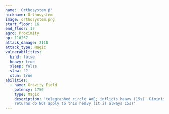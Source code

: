 ```yaml
---
name: 'Orthosystem β'
nickname: Orthosystem
image: orthosystem.png
start_floor: 16
end_floor: 17
agro: Proximity
hp: 110257
attack_damage: 2118
attack_type: Magic
vulnerabilities:
  bind: false
  heavy: true
  sleep: false
  slow: '?'
  stun: true
abilities:
  - name: Gravity Field
    potency: 1750
    type: Magic
    description: 'telegraphed circle AoE; inflicts heavy (15s). Diminishing
    returns do NOT apply to this heavy (it is always 15s)'
---
```

